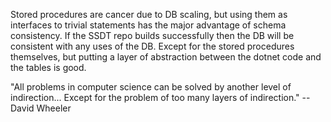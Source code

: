 Stored procedures are cancer due to DB scaling, but using them as interfaces to trivial statements has the major advantage of schema consistency. 
If the SSDT repo builds successfully then the DB will be consistent with any uses of the DB. 
Except for the stored procedures themselves, but putting a layer of abstraction between the dotnet code and the tables is good. 

"All problems in computer science can be solved by another level of indirection... 
Except for the problem of too many layers of indirection." -- David Wheeler